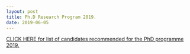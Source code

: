 ```yaml
---
layout: post
title: Ph.D Research Program 2019.
date: 2019-06-05
---
```


[CLICK HERE for list of candidates recommended for the PhD programme 2019.](http://math.iisc.ac.in/phd2019result.html)

